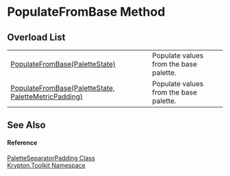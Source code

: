 # PopulateFromBase Method


## Overload List
<table>
<tr>
<td><a href="ef8242fe-a521-f1bf-c864-b5a3a84482da.md">PopulateFromBase(PaletteState)</a></td>
<td>Populate values from the base palette.</td></tr>
<tr>
<td><a href="de8bebec-de68-9657-ffa7-7d34ff4e46b1.md">PopulateFromBase(PaletteState, PaletteMetricPadding)</a></td>
<td>Populate values from the base palette.</td></tr>
</table>

## See Also


#### Reference
<a href="fd1247fa-d478-bf5f-6396-023258fe281b.md">PaletteSeparatorPadding Class</a>  
<a href="79d2eac2-21f4-54ff-7552-b20c33c30600.md">Krypton.Toolkit Namespace</a>  
